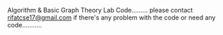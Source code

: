 Algorithm & Basic Graph Theory Lab Code......... please contact rifatcse17@gmail.com if there's any problem with the code or need any code...........
